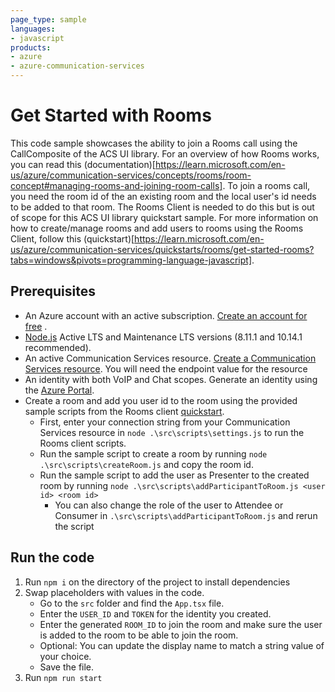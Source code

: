 ```yaml
---
page_type: sample
languages:
- javascript
products:
- azure
- azure-communication-services
---
```


# Get Started with Rooms

This code sample showcases the ability to join a Rooms call using the CallComposite of the ACS UI library. For an overview of how Rooms works, you can read this 
(documentation)[https://learn.microsoft.com/en-us/azure/communication-services/concepts/rooms/room-concept#managing-rooms-and-joining-room-calls]. To join a rooms call, you need the room id of the an existing room and the local user's id needs to be added to that room. The Rooms Client is needed to do this but is out of scope for this ACS UI library quickstart sample. For more information on how to create/manage rooms and add users to rooms using the Rooms Client, follow this (quickstart)[https://learn.microsoft.com/en-us/azure/communication-services/quickstarts/rooms/get-started-rooms?tabs=windows&pivots=programming-language-javascript].

## Prerequisites

- An Azure account with an active subscription. [Create an account for free](https://azure.microsoft.com/free/?WT.mc_id=A261C142F)  .
- [Node.js](https://nodejs.org/en/) Active LTS and Maintenance LTS versions (8.11.1 and 10.14.1 recommended).
- An active Communication Services resource. [Create a Communication Services resource](https://docs.microsoft.com/azure/communication-services/quickstarts/create-communication-resource). You will need the endpoint value for the resource
- An identity with both VoIP and Chat scopes. Generate an identity using the [Azure Portal](https://docs.microsoft.com/azure/communication-services/quickstarts/identity/quick-create-identity).
- Create a room and add you user id to the room using the provided sample scripts from the Rooms client [quickstart](https://learn.microsoft.com/en-us/azure/communication-services/quickstarts/rooms/get-started-rooms?pivots=programming-language-javascript).
    - First, enter your connection string from your Communication Services resource in `node .\src\scripts\settings.js` to run the Rooms client scripts.
    - Run the sample script to create a room by running `node .\src\scripts\createRoom.js` and copy the room id.
    - Run the sample script to add the user as Presenter to the created room by running `node .\src\scripts\addParticipantToRoom.js <user id> <room id>`
        - You can also change the role of the user to Attendee or Consumer in `.\src\scripts\addParticipantToRoom.js` and rerun the script

## Run the code

1. Run `npm i` on the directory of the project to install dependencies
2. Swap placeholders with values in the code.
    - Go to the `src` folder and find the `App.tsx` file.
    - Enter the `USER_ID` and `TOKEN` for the identity you created.
    - Enter the generated `ROOM_ID` to join the room and make sure the user is added to the room to be able to join the room.
    - Optional: You can update the display name to match a string value of your choice.
    - Save the file.
4. Run `npm run start`

